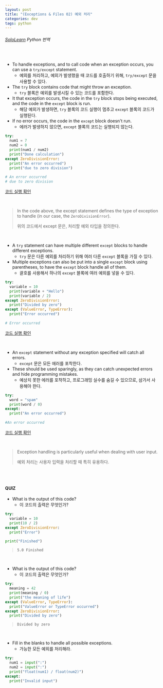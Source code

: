 ```yaml
---
layout: post
title: "(Exceptions & Files 02) 예외 처리"
categories: dev
tags: python
---
```


###### [SoloLearn](https://www.sololearn.com) Python 번역

<br>

- To handle exceptions, and to call code when an exception occurs, you can use a `try/except` statement.
  - 예외를 처리하고, 예외가 발생했을 때 코드를 호출하기 위해, `try/except` 문을 사용할 수 있다.
- The `try` block contains code that might throw an exception.
  - `try` 블록은 예외를 발생시킬 수 있는 코드를 포함한다.
- It that exception occurs, the code in the `try` block stops being executed, and the code in the `except` block is run.
  - 해당 예외가 발생하면, `try` 블록의 코드 실행이 멈추고 `except` 블록의 코드가 실행된다.
- If no error occurs, the code in the `except` block doesn't run.
  - 에러가 발생하지 않으면, `except` 블록의 코드는 실행되지 않는다.

```python
try:
  num1 = 7
  num2 = 0
  print(num1 / num2)
  print("Done calculation")
except ZeroDivisionError:
  print("An error occurred")
  print("due to zero division")
  
# An error occurred
# due to zero division
```

[코드 실행 확인](https://code.sololearn.com/344/#py)

<br>

> In the code above, the except statement defines the type of exception to handle (in our case, the `ZeroDivisionError`).
>
> 위의 코드에서 except 문은, 처리할 예외 타입을 정의한다.

<br>

- A `try` statement can have multiple different `except` blocks to handle different exceptions.
  - `try` 문은 다른 예외를 처리하기 위해 여러 다른 `except` 블록을 가질 수 있다.
- Multiple exceptions can also be put into a single `except` block using parentheses, to have the `except` block handle all of them.
  - 괄호를 사용해서 하나의 `except` 블록에 여러 예외를 넣을 수 있다.

```python
try:
  variable = 10
  print(variable + "Hello")
  print(variable / 2)
except ZeroDivisionError:
  print("Divided by zero")
except (ValueError, TypeError):
  print("Error occurred")
  
# Error occurred
```

[코드 실행 확인](https://code.sololearn.com/345/#py)

<br>

- An `except` statement without any exception specified will catch all errors.
  - `except` 문은 모든 에러를 포착한다.
- These should be used sparingly, as they can catch unexpected errors and hide programming mistakes.
  - 예상치 못한 에러를 포착하고, 프로그래밍 실수를 숨길 수 있으므로, 삼가서 사용해야 한다.

```python
try:
  word = "spam"
  print(word / 0)
except:
  print("An error occurred")
  
#An error occurred
```

[코드 실행 확인](https://code.sololearn.com/346/#py)

<br>

> Exception handling is particularly useful when dealing with user input.
>
> 예외 처리는 사용자 입력을 처리할 때 특히 유용하다.

<br>

<br>

#### QUIZ

- What is the output of this code?
  - 이 코드의 출력은 무엇인가?

```python
try:
  variable = 10
  print(10 / 2)
except ZeroDivisionError:
  print("Error")
  
print("Finished")
```

> `5.0 Finished`

<br>

- What is the output of this code?
  - 이 코드의 출력은 무엇인가?

```python
try:
  meaning = 42
  print(meaning / 0)
  print("the meaning of life")
except (ValueError, TypeError):
  print("ValueError or TypeError occurred")
except ZeroDivisionError:
  print("Divided by zero")
```

> `Divided by zero`

<br>

- Fill in the blanks to handle all possible exceptions.
  - 가능한 모든 예외를 처리해라.

```python
try:
  num1 = input(":")
  num2 = input(":")
  print("float(num1) / float(num2)")
except:
  print("Invalid input")
```

<br>

<br>
